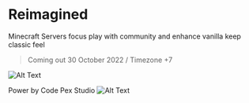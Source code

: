 # Reimagined
Minecraft Servers focus play with community and enhance vanilla keep classic feel


> Coming out 30 October 2022 / Timezone +7

![Alt Text](https://media.discordapp.net/attachments/1025235383795068948/1031132394058694737/awdawd1.png)




Power by Code Pex Studio
![Alt Text](https://media.discordapp.net/attachments/1025235383795068948/1031132435372589077/Untitled-1.png)
